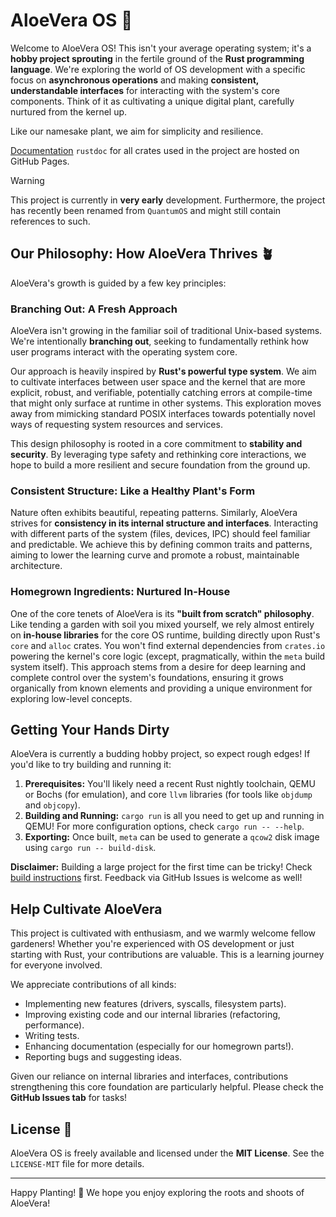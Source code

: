 # AloeVera OS 🌱

Welcome to AloeVera OS! This isn't your average operating system; it's a **hobby project sprouting** in the fertile ground of the **Rust programming language**. We're exploring the world of OS development with a specific focus on **asynchronous operations** and making **consistent, understandable interfaces** for interacting with the system's core components. Think of it as cultivating a unique digital plant, carefully nurtured from the kernel up.

Like our namesake plant, we aim for simplicity and resilience.

[Documentation] `rustdoc` for all crates used in the project are hosted on GitHub Pages.

> [!WARNING]  
> This project is currently in **very early** development. Furthermore, the project has recently been renamed from `QuantumOS` and might still contain references to such.  

[Documentation]: https://corigan01.github.io/AloeVera/aloe/index.html

## Our Philosophy: How AloeVera Thrives 🪴

AloeVera's growth is guided by a few key principles:

### Branching Out: A Fresh Approach
AloeVera isn't growing in the familiar soil of traditional Unix-based systems. We're intentionally **branching out**, seeking to fundamentally rethink how user programs interact with the operating system core.

Our approach is heavily inspired by **Rust's powerful type system**. We aim to cultivate interfaces between user space and the kernel that are more explicit, robust, and verifiable, potentially catching errors at compile-time that might only surface at runtime in other systems. This exploration moves away from mimicking standard POSIX interfaces towards potentially novel ways of requesting system resources and services.

This design philosophy is rooted in a core commitment to **stability and security**. By leveraging type safety and rethinking core interactions, we hope to build a more resilient and secure foundation from the ground up.

### Consistent Structure: Like a Healthy Plant's Form
Nature often exhibits beautiful, repeating patterns. Similarly, AloeVera strives for **consistency in its internal structure and interfaces**. Interacting with different parts of the system (files, devices, IPC) should feel familiar and predictable. We achieve this by defining common traits and patterns, aiming to lower the learning curve and promote a robust, maintainable architecture.

### Homegrown Ingredients: Nurtured In-House
One of the core tenets of AloeVera is its **"built from scratch" philosophy**. Like tending a garden with soil you mixed yourself, we rely almost entirely on **in-house libraries** for the core OS runtime, building directly upon Rust's `core` and `alloc` crates. You won't find external dependencies from `crates.io` powering the kernel's core logic (except, pragmatically, within the `meta` build system itself). This approach stems from a desire for deep learning and complete control over the system's foundations, ensuring it grows organically from known elements and providing a unique environment for exploring low-level concepts.

## Getting Your Hands Dirty

AloeVera is currently a budding hobby project, so expect rough edges! If you'd like to try building and running it:

1.  **Prerequisites:** You'll likely need a recent Rust nightly toolchain, QEMU or Bochs (for emulation), and core `llvm` libraries (for tools like `objdump` and `objcopy`).
2.  **Building and Running:** `cargo run` is all you need to get up and running in QEMU! For more configuration options, check `cargo run -- --help`.
3.  **Exporting:** Once built, `meta` can be used to generate a `qcow2` disk image using `cargo run -- build-disk`.

**Disclaimer:** Building a large project for the first time can be tricky! Check [build instructions](/BUILD.md) first. Feedback via GitHub Issues is welcome as well!

## Help Cultivate AloeVera

This project is cultivated with enthusiasm, and we warmly welcome fellow gardeners! Whether you're experienced with OS development or just starting with Rust, your contributions are valuable. This is a learning journey for everyone involved.

We appreciate contributions of all kinds:

* Implementing new features (drivers, syscalls, filesystem parts).
* Improving existing code and our internal libraries (refactoring, performance).
* Writing tests.
* Enhancing documentation (especially for our homegrown parts!).
* Reporting bugs and suggesting ideas.

Given our reliance on internal libraries and interfaces, contributions strengthening this core foundation are particularly helpful. Please check the **GitHub Issues tab** for tasks!

## License 📜

AloeVera OS is freely available and licensed under the **MIT License**. See the `LICENSE-MIT` file for more details.

---

Happy Planting! 🌱
We hope you enjoy exploring the roots and shoots of AloeVera!

